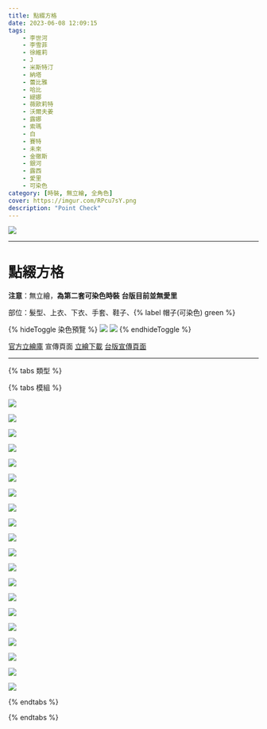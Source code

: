 ```yaml
---
title: 點綴方格
date: 2023-06-08 12:09:15
tags:
    - 李世河
    - 李雪菲
    - 徐維莉
    - J
    - 米斯特汀
    - 納塔
    - 蕾比雅
    - 哈比
    - 緹娜
    - 薇歐莉特
    - 沃爾夫姜
    - 露娜
    - 索瑪
    - 白
    - 賽特
    - 未來
    - 金徹斯
    - 銀河
    - 露西
    - 愛里
    - 可染色
category: [時裝, 無立繪, 全角色]
cover: https://imgur.com/RPcu7sY.png
description: "Point Check"
---
```


![](https://imgur.com/5tDOuFdl.png)

---
# 點綴方格


**注意**：無立繪，**為第二套可染色時裝**
**台版目前並無愛里**

部位：髮型、上衣、下衣、手套、鞋子、{% label 帽子(可染色) green %}

{% hideToggle 染色預覽 %}
![](https://imgur.com/l4hHHPx.png)
![](https://imgur.com/twlayV8.png)
{% endhideToggle %}

[官方立繪庫](https://www.naddic.co.kr/ko/game/cls/fansitekit)
宣傳頁面
[立繪下載](https://closers.vod.nexoncdn.co.kr/site/fansitekit/Closers_FansiteKit_SnowFox_221201_30FH49FJL49DK2.zip)
[台版宣傳頁面](https://www.closers.com.tw/news/fashion%EF%BC%81%E9%BB%9E%E7%B6%B4%E6%96%B9%E6%A0%BC%E8%AE%93%E4%BD%A0%E7%9C%BC%E7%9D%9B%E7%82%BA%E4%B9%8B%E4%B8%80%E4%BA%AE%EF%BC%81-74)

---

{% tabs 類型 %}
<!-- tab 模組圖-->
{% tabs 模組 %}
<!-- tab 李世河(Seha)-->
[![](https://i.imgur.com/i8GUprWh.png)](https://i.imgur.com/i8GUprW.png)
<!-- endtab -->
<!-- tab 李雪菲(Seulbi)-->
[![](https://i.imgur.com/6xXgrswh.png)](https://i.imgur.com/6xXgrsw.png)
<!-- endtab -->
<!-- tab 徐維莉(Yuri)-->
[![](https://i.imgur.com/yH6RNQEh.png)](https://i.imgur.com/yH6RNQE.png)
<!-- endtab -->
<!-- tab J-->
[![](https://i.imgur.com/NrhK3ZMh.png)](https://i.imgur.com/NrhK3ZM.png)
<!-- endtab -->
<!-- tab 米斯特汀(Tein)-->
[![](https://i.imgur.com/Ls9yTI0h.png)](https://i.imgur.com/Ls9yTI0.png)
<!-- endtab -->
<!-- tab 納塔(Nata)-->
[![](https://i.imgur.com/awpH7tPh.png)](https://i.imgur.com/awpH7tP.png)
<!-- endtab -->
<!-- tab 蕾比雅(Levia)-->
[![](https://i.imgur.com/J7e7sMSh.png)](https://i.imgur.com/J7e7sMS.png)
<!-- endtab -->
<!-- tab 哈比(Harpy)-->
[![](https://i.imgur.com/X3u5971h.png)](https://i.imgur.com/X3u5971.png)
<!-- endtab -->
<!-- tab 緹娜(Tina)-->
[![](https://i.imgur.com/2uz7KiCh.png)](https://i.imgur.com/2uz7KiC.png)
<!-- endtab -->
<!-- tab 薇歐莉特(Violet)-->
[![](https://i.imgur.com/zgMZko4h.png)](https://i.imgur.com/zgMZko4.png)
<!-- endtab -->
<!-- tab 沃爾夫姜(Wolfgang)-->
[![](https://i.imgur.com/dxiaSgAh.png)](https://i.imgur.com/dxiaSgA.png)
<!-- endtab -->
<!-- tab 露娜(Luna)-->
[![](https://i.imgur.com/1KXJUvph.png)](https://i.imgur.com/1KXJUvp.png)
<!-- endtab -->
<!-- tab 索瑪(Soma)-->
[![](https://i.imgur.com/VDCTZZTh.png)](https://i.imgur.com/VDCTZZT.png)
<!-- endtab -->
<!-- tab 白(Bai)-->
[![](https://i.imgur.com/5GuJLJ3h.png)](https://i.imgur.com/5GuJLJ3.png)
<!-- endtab -->
<!-- tab 賽特(Seth)-->
[![](https://i.imgur.com/Ocquwm4h.png)](https://i.imgur.com/Ocquwm4.png)
<!-- endtab -->
<!-- tab 未來(Mirae)-->
[![](https://i.imgur.com/20DYfEUh.png)](https://i.imgur.com/20DYfEU.png)
<!-- endtab -->
<!-- tab 徹斯(Chulsoo)-->
[![](https://i.imgur.com/34ImeAmh.png)](https://i.imgur.com/34ImeAm.png)
<!-- endtab -->
<!-- tab 銀河(Eunha)-->
[![](https://i.imgur.com/12gwd68h.png)](https://i.imgur.com/12gwd68.png)
<!-- endtab -->
<!-- tab 露西(Lucy)-->
[![](https://i.imgur.com/EljMWAsh.png)](https://i.imgur.com/EljMWAs.png)
<!-- endtab -->
<!-- tab 愛里(Aeri)-->
[![](https://i.imgur.com/xtNB4jvh.png)](https://i.imgur.com/xtNB4jv.png)
<!-- endtab -->
{% endtabs %}
<!-- endtab -->

{% endtabs %}
